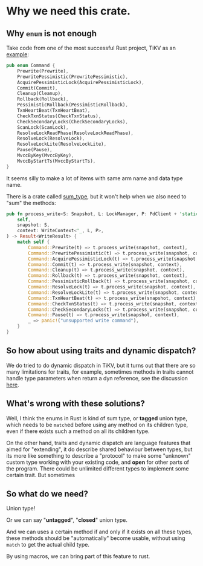 # Why we need this crate.

## Why `enum` is not enough

Take code from one of the most successful Rust project,
TiKV as an [example](https://github.com/tikv/tikv/blob/fcb2791312203f40167a92bc9bf4c4421e72ecad/src/storage/txn/commands/mod.rs#L75):

```rust
pub enum Command {
    Prewrite(Prewrite),
    PrewritePessimistic(PrewritePessimistic),
    AcquirePessimisticLock(AcquirePessimisticLock),
    Commit(Commit),
    Cleanup(Cleanup),
    Rollback(Rollback),
    PessimisticRollback(PessimisticRollback),
    TxnHeartBeat(TxnHeartBeat),
    CheckTxnStatus(CheckTxnStatus),
    CheckSecondaryLocks(CheckSecondaryLocks),
    ScanLock(ScanLock),
    ResolveLockReadPhase(ResolveLockReadPhase),
    ResolveLock(ResolveLock),
    ResolveLockLite(ResolveLockLite),
    Pause(Pause),
    MvccByKey(MvccByKey),
    MvccByStartTs(MvccByStartTs),
}
```

It seems silly to make a lot of items with same arm name and data type name.

There is a crate called [sum_type](https://docs.rs/sum_type/0.2.0/sum_type), 
but it won't help when we also need to "sum" the methods:

```rust
pub fn process_write<S: Snapshot, L: LockManager, P: PdClient + 'static>(
    self,
    snapshot: S,
    context: WriteContext<'_, L, P>,
) -> Result<WriteResult> {
    match self {
        Command::Prewrite(t) => t.process_write(snapshot, context),
        Command::PrewritePessimistic(t) => t.process_write(snapshot, context),
        Command::AcquirePessimisticLock(t) => t.process_write(snapshot, context),
        Command::Commit(t) => t.process_write(snapshot, context),
        Command::Cleanup(t) => t.process_write(snapshot, context),
        Command::Rollback(t) => t.process_write(snapshot, context),
        Command::PessimisticRollback(t) => t.process_write(snapshot, context),
        Command::ResolveLock(t) => t.process_write(snapshot, context),
        Command::ResolveLockLite(t) => t.process_write(snapshot, context),
        Command::TxnHeartBeat(t) => t.process_write(snapshot, context),
        Command::CheckTxnStatus(t) => t.process_write(snapshot, context),
        Command::CheckSecondaryLocks(t) => t.process_write(snapshot, context),
        Command::Pause(t) => t.process_write(snapshot, context),
        _ => panic!("unsupported write command"),
    }
}
```

## So how about using traits and dynamic dispatch?

We do tried to do dynamic dispatch in TiKV,
but it turns out that there are so many limitations for traits,
for example, sometimes methods in traits cannot handle type parameters when return a dyn reference,
see the discussion [here](https://github.com/tikv/tikv/pull/8296#discussion_r462040210).

## What's wrong with these solutions?

Well, I think the enums in Rust is kind of sum type, 
or **tagged** union type, which
needs to be `match`ed before using any method on 
its children type, even if there exists such a method on all its children type.

On the other hand, traits and dynamic dispatch are language features that 
aimed for "extending", it do describe shared behaviour between types,
but its more like something to describe a "protocol" to make some "unknown"
custom type working with your existing code, and **open** for other parts of the program.
There could be unlimited different types to implement some certain trait. But sometimes

## So what do we need?

Union type!

Or we can say "**untagged**", "**closed**" union type.

And we can uses a certain method if and only if it exists on all these types,
these methods should be "automatically" become usable, without using `match` to get the actual child type.

By using macros, we can bring part of this feature to rust.
